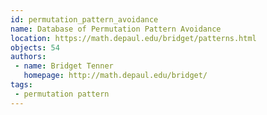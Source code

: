 ```yaml
---
id: permutation_pattern_avoidance
name: Database of Permutation Pattern Avoidance
location: https://math.depaul.edu/bridget/patterns.html
objects: 54
authors:
 - name: Bridget Tenner
   homepage: http://math.depaul.edu/bridget/
tags:
 - permutation pattern
---
```


